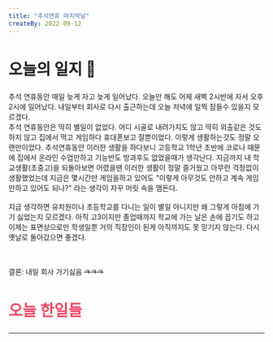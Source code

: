 ```yaml
---
title: "추석연휴 마지막날"
createBy: 2022-09-12
---
```


##  <h2 style="font-size: 30px">오늘의 일지 🎪</h2>
추석 연휴동안 매일 늦게 자고 늦게 일어났다. 오늘만 해도 어제 새벽 2시반에 자서 오후 2시에 일어났다. 내일부터 회사로 다시 출근하는데 오늘 저녁에 일찍 잠들수 있을지 모르겠다.
<br>
추석 연휴동안은 딱히 별일이 없었다. 어디 시골로 내려가지도 않고 딱히 외출같은 것도 하지 않고 집에서 먹고 게임하다 휴대폰보고 잘뿐이었다. 이렇게 생활하는것도 정말 오랜만이었다. 추석연휴동안 이러한 생활을 하다보니 고등학교 1학년 초반에 코로나 때문에 집에서 온라인 수업만하고 기능반도 방과후도 없었을때가 생각난다. 지금까지 내 학교생활(초중고)을 되돌아보면 어렸을땐 이러한 생활이 정말 즐거웠고 아무런 걱정없이 생활했었는데 지금은 몇시간만 게임을하고 있어도 "이렇게 아무것도 안하고 계속 게임만하고 있어도 되나?" 라는 생각이 자꾸 머릿 속을 맴돈다. 
<br>
<br>
지금 생각하면 유치원이나 초등학교를 다니는 일이 별일 아니지만 왜 그렇게 아침에 가기 싫었는지 모르겠다. 아직 고3이지만 졸업때까지 학교에 가는 날은 손에 꼽기도 하고 이제는 표면상으로만 학생일뿐 거의 직장인이 된게 아직까지도 못 믿기지 않는다. 다시 옛날로 돌아갔으면 좋겠다.
<br>
<br>
<br>

결론: 내일 회사 가기싫음 ~~ㅋㅋㅋ~~

## <h2 style="color: #ee4867; font-size: 30px">오늘 한일들</h2>
--- 